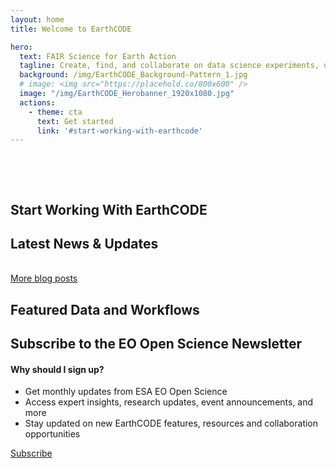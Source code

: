 ```yaml
---
layout: home
title: Welcome to EarthCODE

hero:
  text: FAIR Science for Earth Action
  tagline: Create, find, and collaborate on data science experiments, unlocking the full potential of Earth Observation for the benefit of society - from research to policy
  background: /img/EarthCODE_Background-Pattern_1.jpg
  # image: <img src="https://placehold.co/800x600" />
  image: "/img/EarthCODE_Herobanner_1920x1080.jpg"
  actions:
    - theme: cta
      text: Get started
      link: '#start-working-with-earthcode'
---
```


<section class="white" style="padding-top: 3rem">

## Start Working With EarthCODE 

<esa-cards>
  <esa-card
    title="Publish your experiment"
    description="Upload data, workflows, and results. Make them reproducible and citable."
    link="/"
    action="Start now"
  ></esa-card>
  <esa-card
    title="Discover & reuse research"
    description="Search and filter through published science assets. Use in local or cloud environments."
    link="/"
    action="Start now"
  ></esa-card>
  <esa-card
    title="Run workflows on integrated platforms"
    description="Seamless access to EO platforms like EDC, Pangeo, DeepESDL or OpenEO. No setup needed."
    link="/"
    action="Start now"
  ></esa-card>
  <esa-card
    title="Store data & code in the ESA Repository"
    description="Long-term, FAIR-compliant storage for your science assets."
    link="/"
    action="Start now"
  ></esa-card>
  <esa-card
    title="Visualize your results"
    description="Built-in tools and dashboards to plot, compare, and share geospatial outputs."
    link="/"
    action="Start now"
  ></esa-card>
  <esa-card
    title="Collaborate via the Forum"
    description="Join discussions, ask questions, and exchange best practices."
    link="/"
    action="Start now"
  ></esa-card>
</esa-cards>

</section>
<section class="blue">

## Latest News & Updates

<BlogGallery
  max-posts="3"
/>
<br />
<a class="VPButton cta" href="/blog">More blog posts</a>

</section>
<section class="white">

## Featured Data and Workflows

<esa-cards>
  <esa-card
    title="Dataset 1"
    description="Dataset + Python workflow + results <br /><br /><img src='https://placehold.co/100x100' />"
    link="/"
    action="Run this on Pangeo"
  ></esa-card>
  <esa-card
    title="Workflow 1"
    description="Reusable Workflow <br /><br /><img src='https://placehold.co/100x50' />"
    link="/"
    action="Explore & modify on openEO"
  ></esa-card>
  <esa-card
    title="Experiment 1"
    description="Available on EarthCODE repository"
    link="/"
    action="Reuse this experiment on DeepESDL"
  ></esa-card>
    <esa-card
    title="Visualisation 1"
    description="Interactive visualization built with EarthCODE tools <br /><br /><img src='https://placehold.co/200x100' />"
    link="/"
    action="Try visualization with the xcube viewer"
  ></esa-card>
</esa-cards>

</section>
<section class="blue">
  <div class="two-column">

  ## Subscribe to the EO Open Science Newsletter
  <div>

  #### Why should I sign up?

  - Get monthly updates from ESA EO Open Science
  - Access expert insights, research updates, event announcements, and more
  - Stay updated on new EarthCODE features, resources and collaboration opportunities

  <a class="VPButton cta no-icon" href="https://esacontact.esa.int/ESA_EO_OpenScience_Subscribe" target="_blank">Subscribe</a>
  </div>
  </div>
</section>

<ClientOnly>
  <esa-gateway
    .items="[
      {
        title: 'ESA Vision',
        links: [
          {
            name: 'EO Science Strategy',
            href: 'https://doi.org/10.5281/zenodo.13819557',
          },
        ],
      },
      {
        title: 'ESA EO Programme',
        links: [
          {
            name: 'Observing the Earth',
            href: 'https://www.esa.int/Applications/Observing_the_Earth',
          },
          {
            name: 'Science for Society',
            href: 'https://eo4society.esa.int',
          },
        ],
      },
      {
        title: 'Research at ESA',
        links: [
          {
            name: 'Earth System Science Hub',
            href: 'https://sciencehub.esa.int',
          },
        ],
      },
      {
        title: 'Opportunities',
        links: [
          {
            name: 'Network of Resources',
            href: 'https://nor-discover.org',
          },
        ],
      },
    ]"
  ></esa-gateway>
</ClientOnly>